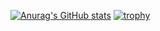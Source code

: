 [![Anurag's GitHub stats](https://github-readme-stats.vercel.app/api?username=narancia)](https://github.com/anuraghazra/github-readme-stats)
[![trophy](https://github-profile-trophy.vercel.app/?narancia=ryo-ma&theme=onedark)](https://github.com/ryo-ma/github-profile-trophy)
